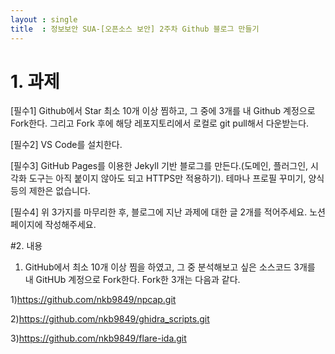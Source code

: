 ```yaml
---
layout : single
title  : 정보보안 SUA-[오픈소스 보안] 2주차 Github 블로그 만들기
---
```


# 1. 과제

[필수1] Github에서 Star 최소 10개 이상 찜하고, 그 중에 3개를 내 Github 계정으로 Fork한다. 그리고 Fork 후에 해당 레포지토리에서 로컬로 git pull해서 다운받는다.

[필수2] VS Code를 설치한다.

[필수3] GitHub Pages를 이용한 Jekyll 기반 블로그를 만든다.(도메인, 플러그인, 시각화 도구는 아직 붙이지 않아도 되고 HTTPS만 적용하기). 테마나 프로필 꾸미기, 양식 등의 제한은 없습니다.

[필수4] 위 3가지를 마무리한 후, 블로그에 지난 과제에 대한 글 2개를 적어주세요. 노션 페이지에 작성해주세요.


#2. 내용

1. GitHub에서 최소 10개 이상 찜을 하였고, 그 중 분석해보고 싶은 소스코드 3개를 내 GitHUb 계정으로 Fork한다. Fork한 3개는 다음과 같다.

1)https://github.com/nkb9849/npcap.git

2)https://github.com/nkb9849/ghidra_scripts.git

3)https://github.com/nkb9849/flare-ida.git

   


